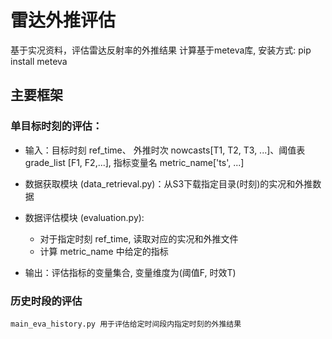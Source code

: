# 雷达外推评估

基于实况资料，评估雷达反射率的外推结果
计算基于meteva库, 安装方式: pip install meteva

## 主要框架


### 单目标时刻的评估：
   - 输入：目标时刻 ref_time、 外推时次 nowcasts[T1, T2, T3, ...]、阈值表 grade_list [F1, F2,...], 指标变量名 metric_name['ts', ...]
   
   - 数据获取模块 (data_retrieval.py)：从S3下载指定目录(时刻)的实况和外推数据
   - 数据评估模块 (evaluation.py):
     - 对于指定时刻 ref_time, 读取对应的实况和外推文件
     - 计算 metric_name 中给定的指标
   
   - 输出：评估指标的变量集合, 变量维度为(阈值F, 时效T)
### 历史时段的评估
    main_eva_history.py 用于评估给定时间段内指定时刻的外推结果

